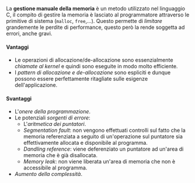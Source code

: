 La **gestione manuale della memoria** è un metodo utilizzato nel linguaggio C, il compito di gestire la memoria è lasciato al programmatore attraverso le primitive di sistema (`malloc`, `free`,...).
Questo permette di *limitare* grandemente le perdite di performance, questo però la rende soggetta ad errori, anche gravi.

#### Vantaggi
- Le operazioni di allocazione/de-allocazione sono essenzialmente _chiamate al kernel_ e quindi sono eseguite in modo molto efficiente.
- I _pattern di allocazione e de-allocazione_ sono espliciti e dunque possono essere perfettamente ritagliate sulle esigenze dell'applicazione.

#### Svantaggi
- L'_onere della programmazione_.
- Le potenziali _sorgenti di errore_:
	- L'_aritmetica dei puntatori_.
	- *Segmentation fault*: non vengono effettuati controlli sul fatto che la memoria referenziata a seguito di un'operazione sul puntatore sia effettivamente allocata e disponibile al programma.
	- *Dandling reference*: viene deferenziato un puntatore ad un'area di memoria che è già disallocata.
	- *Memory leak*: non viene liberata un'area di memoria che non è accessibile al programma.
- *Aumento della complessità*.